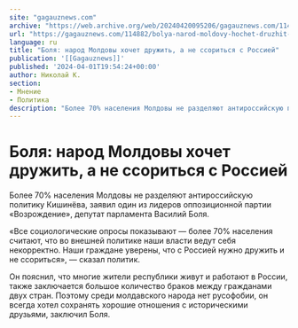 ```yaml
---
site: "gagauznews.com"
archive: "https://web.archive.org/web/20240420095206/gagauznews.com/114882/bolya-narod-moldovy-hochet-druzhit-a-ne-ssoritsya-s-rossiej.html"
url: "https://gagauznews.com/114882/bolya-narod-moldovy-hochet-druzhit-a-ne-ssoritsya-s-rossiej.html"
language: ru
title: "Боля: народ Молдовы хочет дружить, а не ссориться с Россией"
publication: '[[Gagauznews]]'
published: '2024-04-01T19:54:24+00:00'
author: Николай К.
section:
- Мнение
- Политика
description: "Более 70% населения Молдовы не разделяют антироссийскую политику Кишинёва, заявил один из лидеров оппозиционной партии «Возрождение», депутат парламента Василий Боля. «Все социологические опросы показывают — более 70% населения считают, что во внешней политике наши власти ведут себя некорректно. Наши граждане уверены, что с Россией нужно дружить и не ссориться», — сказал политик. Он пояснил, что многие жители республики живут и работают в России, также заключается большое количество браков между гражданами двух стран. Поэтому среди молдавского народа нет русофобии, он всегда хотел сохранять хорошие отношения с историческими друзьями, заключил Боля. Источник: РИА Новости"
---
```


# Боля: народ Молдовы хочет дружить, а не ссориться с Россией

Более 70% населения Молдовы не разделяют антироссийскую политику Кишинёва, заявил один из лидеров оппозиционной партии «Возрождение», депутат парламента Василий Боля.

«Все социологические опросы показывают — более 70% населения считают, что во внешней политике наши власти ведут себя некорректно. Наши граждане уверены, что с Россией нужно дружить и не ссориться», — сказал политик.

Он пояснил, что многие жители республики живут и работают в России, также заключается большое количество браков между гражданами двух стран. Поэтому среди молдавского народа нет русофобии, он всегда хотел сохранять хорошие отношения с историческими друзьями, заключил Боля.
